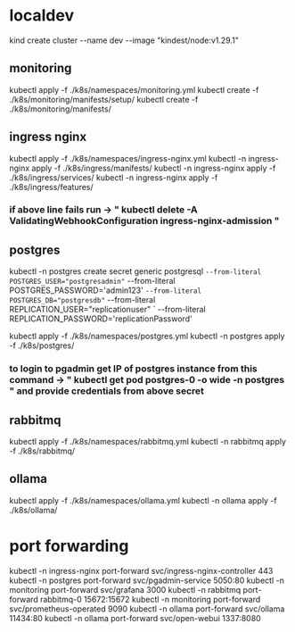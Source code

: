 # localdev
kind create cluster --name dev --image "kindest/node:v1.29.1"

## monitoring
kubectl apply -f ./k8s/namespaces/monitoring.yml
kubectl create -f ./k8s/monitoring/manifests/setup/
kubectl create -f ./k8s/monitoring/manifests/

## ingress nginx
kubectl apply -f ./k8s/namespaces/ingress-nginx.yml
kubectl -n ingress-nginx apply -f ./k8s/ingress/manifests/
kubectl -n ingress-nginx apply -f ./k8s/ingress/services/
kubectl -n ingress-nginx apply -f ./k8s/ingress/features/
### if above line fails run -> " kubectl delete -A ValidatingWebhookConfiguration ingress-nginx-admission "

## postgres
kubectl -n postgres create secret generic postgresql `
  --from-literal POSTGRES_USER="postgresadmin" `
  --from-literal POSTGRES_PASSWORD='admin123' `
  --from-literal POSTGRES_DB="postgresdb" `
  --from-literal REPLICATION_USER="replicationuser" `
  --from-literal REPLICATION_PASSWORD='replicationPassword'

kubectl apply -f ./k8s/namespaces/postgres.yml
kubectl -n postgres apply -f ./k8s/postgres/

### to login to pgadmin get IP of postgres instance from this command -> " kubectl get pod postgres-0 -o wide -n postgres " and provide credentials from above secret

## rabbitmq
kubectl apply -f ./k8s/namespaces/rabbitmq.yml
kubectl -n rabbitmq apply -f ./k8s/rabbitmq/

## ollama
kubectl apply -f ./k8s/namespaces/ollama.yml
kubectl -n ollama apply -f ./k8s/ollama/

# port forwarding
kubectl -n ingress-nginx port-forward svc/ingress-nginx-controller 443
kubectl -n postgres port-forward svc/pgadmin-service 5050:80
kubectl -n monitoring port-forward svc/grafana 3000
kubectl -n rabbitmq port-forward rabbitmq-0 15672:15672
kubectl -n monitoring port-forward svc/prometheus-operated 9090
kubectl -n ollama port-forward svc/ollama 11434:80
kubectl -n ollama port-forward svc/open-webui 1337:8080